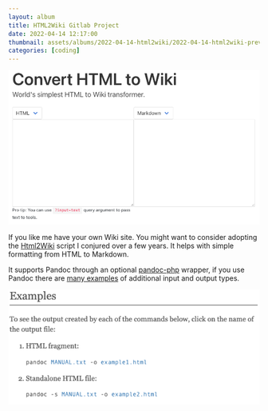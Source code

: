 ```yaml
---
layout: album
title: HTML2Wiki Gitlab Project
date: 2022-04-14 12:17:00
thumbnail: assets/albums/2022-04-14-html2wiki/2022-04-14-html2wiki-preview.png
categories: [coding]
---
```


![Convert HTML to Wiki](/assets/albums/2022-04-14-html2wiki/2022-04-14-html2wiki.png)

If you like me have your own Wiki site. You might want to consider adopting the [Html2Wiki] script I conjured over a few years. It helps with simple formatting from HTML to Markdown.

It supports Pandoc through an optional [pandoc-php] wrapper, if you use Pandoc there are [many examples] of additional input and output types.

![Pandoc examples](/assets/albums/2022-04-14-html2wiki/2022-04-14-pandoc-examples.png)

[Html2Wiki]: https://gitlab.com/blomman9/html2wiki
[pandoc-php]: https://gitlab.com/blomman9/pandoc-php
[many examples]: https://pandoc.org/demos.html